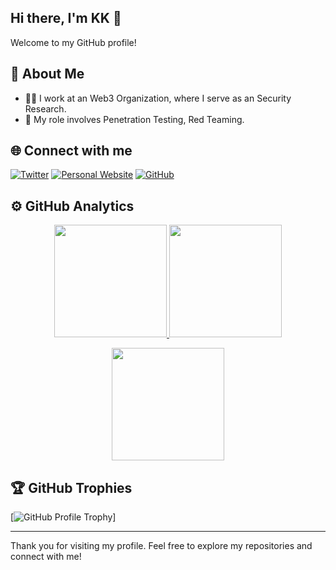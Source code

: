## Hi there, I'm KK 👋

Welcome to my GitHub profile!

## 🚀 About Me

- 👨‍💼 I work at an Web3 Organization, where I serve as an Security Research.
- 🏢 My role involves Penetration Testing, Red Teaming.

## 🌐 Connect with me

[![Twitter](https://img.shields.io/badge/-Twitter-blue?style=flat-square&logo=twitter&logoColor=white)](https://x.com/_RBPi)
[![Personal Website](https://img.shields.io/badge/-Website-blue?style=flat-square&logo=google-chrome&logoColor=white)](https://rbpi.cc)
[![GitHub](https://img.shields.io/badge/-GitHub-gray?style=flat-square&logo=github&logoColor=white)](https://github.com/rbpi)

## ⚙️ GitHub Analytics

<p align="center">
  <a href="https://github.com/rbpi">
    <img height="180em" src="https://github-readme-stats-eight-theta.vercel.app/api?username=rbpi&show_icons=true&theme=algolia&include_all_commits=true&count_private=true"/>
  </a>
  <a href="https://github.com/rbpi">
    <img height="180em" src="https://github-readme-stats-eight-theta.vercel.app/api/top-langs/?username=rbpi&layout=compact&langs_count=8&theme=algolia"/>
  </a>
</p>

<p align="center">
  <img height="180em" src="https://github-readme-streak-stats.herokuapp.com/?user=rbpi&theme=dark&hide_border=true"/>
</p>


## 🏆 GitHub Trophies

[![GitHub Profile Trophy](https://github-profile-trophy.vercel.app/?username=rbpi&theme=onedark)]

---

Thank you for visiting my profile. Feel free to explore my repositories and connect with me!

<!--
**rbpi/rbpi** is a ✨ _special_ ✨ repository because its `README.md` (this file) appears on your GitHub profile.

Here are some ideas to get you started:

- 🔭 I’m currently working on ...
- 🌱 I’m currently learning ...
- 👯 I’m looking to collaborate on ...
- 🤔 I’m looking for help with ...
- 💬 Ask me about ...
- 📫 How to reach me: ...
- 😄 Pronouns: ...
- ⚡ Fun fact: ...
-->
